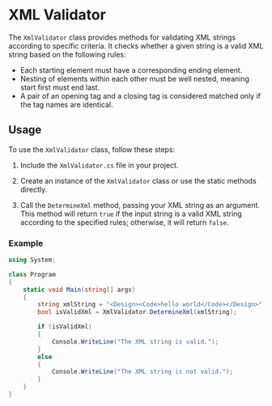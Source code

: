 # XML Validator

The `XmlValidator` class provides methods for validating XML strings according to specific criteria. It checks whether a given string is a valid XML string based on the following rules:

- Each starting element must have a corresponding ending element.
- Nesting of elements within each other must be well nested, meaning start first must end last.
- A pair of an opening tag and a closing tag is considered matched only if the tag names are identical.

## Usage

To use the `XmlValidator` class, follow these steps:

1. Include the `XmlValidator.cs` file in your project.

2. Create an instance of the `XmlValidator` class or use the static methods directly.

3. Call the `DetermineXml` method, passing your XML string as an argument. This method will return `true` if the input string is a valid XML string according to the specified rules; otherwise, it will return `false`.

### Example

```csharp
using System;

class Program
{
    static void Main(string[] args)
    {
        string xmlString = "<Design><Code>hello world</Code></Design>";
        bool isValidXml = XmlValidator.DetermineXml(xmlString);

        if (isValidXml)
        {
            Console.WriteLine("The XML string is valid.");
        }
        else
        {
            Console.WriteLine("The XML string is not valid.");
        }
    }
}
